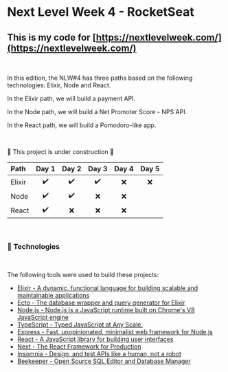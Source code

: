 # Next Level Week 4 - RocketSeat

## This is my code for [https://nextlevelweek.com/](https://nextlevelweek.com/)

<br>

In this edition, the NLW#4 has three paths based on the following technologies: Elixir, Node and React.

In the Elixir path, we will build a payment API.

In the Node path, we will build a Net Promoter Score - NPS API.

In the React path, we will build a Pomodoro-like app.

<br>

:construction: This project is under construction :construction:

| Path   |       Day 1        |       Day 2        |       Day 3        | Day 4 | Day 5 |
| :----- | :----------------: | :----------------: | :----------------: | :---: | :---: |
| Elixir | :heavy_check_mark: | :heavy_check_mark: | :heavy_check_mark: |  :x:  |  :x:  |
| Node   | :heavy_check_mark: | :heavy_check_mark: |        :x:         |  :x:  |
| React  | :heavy_check_mark: |        :x:         |        :x:         |  :x:  |

<br>

### :hammer: Technologies

<br>

The following tools were used to build these projects:

- [Elixir - A dynamic, functional language for building scalable and maintainable applications](https://elixir-lang.org/)
- [Ecto - The database wrapper and query generator for Elixir](https://hexdocs.pm/ecto/Ecto.html)
- [Node.js - Node.js is a JavaScript runtime built on Chrome's V8 JavaScript engine](https://nodejs.org/en/)
- [TypeScript - Typed JavaScript at Any Scale.](https://www.typescriptlang.org/)
- [Express - Fast, unopinionated, minimalist web framework for Node.js](https://expressjs.com/)
- [React - A JavaScript library for building user interfaces](https://pt-br.reactjs.org/)
- [Next - The React Framework for Production](https://nextjs.org/)
- [Insomnia - Design, and test APIs like a human, not a robot](https://insomnia.rest/)
- [Beekeeper - Open Source SQL Editor and Database Manager](https://www.beekeeperstudio.io/)
